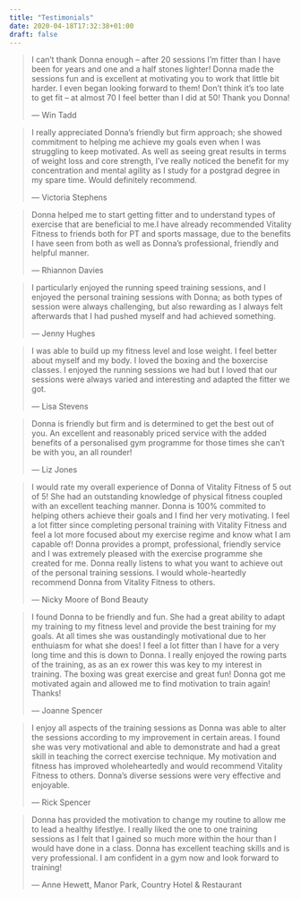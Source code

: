 ```yaml
---
title: "Testimonials"
date: 2020-04-18T17:32:38+01:00
draft: false
---
```


> I can’t thank Donna enough – after 20 sessions I’m fitter than I have been for years and one and a half stones lighter! Donna made the sessions fun and is excellent at motivating you to work that little bit harder. I even began looking forward to them! Don’t think it’s too late to get fit – at almost 70 I feel better than I did at 50! Thank you Donna!
>
> &mdash; Win Tadd

> I really appreciated Donna’s friendly but firm approach; she showed commitment to helping me achieve my goals even when I was struggling to keep motivated. As well as seeing great results in terms of weight loss and core strength, I’ve really noticed the benefit for my concentration and mental agility as I study for a postgrad degree in my spare time. Would definitely recommend.
>
> &mdash; Victoria Stephens

> Donna helped me to start getting fitter and to understand types of exercise that are beneficial to me.I have already recommended Vitality Fitness to friends both for PT and sports massage, due to the benefits I have seen from both as well as Donna’s professional, friendly and helpful manner.
>
> &mdash; Rhiannon Davies

> I particularly enjoyed the running speed training sessions, and I enjoyed the personal training sessions with Donna; as both types of session were always challenging, but also rewarding as I always felt afterwards that I had pushed myself and had achieved something.
>
> &mdash; Jenny Hughes

> I was able to build up my fitness level and lose weight. I feel better about myself and my body. I loved the boxing and the boxercise classes. I enjoyed the running sessions we had but I loved that our sessions were always varied and interesting and adapted the fitter we got.
>
> &mdash; Lisa Stevens

> Donna is friendly but firm and is determined to get the best out of you. An excellent and reasonably priced service with the added benefits of a personalised gym programme for those times she can’t be with you, an all rounder!
>
> &mdash; Liz Jones

> I would rate my overall experience of Donna of Vitality Fitness of 5 out of 5! She had an outstanding knowledge of physical fitness coupled with an excellent teaching manner. Donna is 100% commited to helping others achieve their goals and I find her very motivating. I feel a lot fitter since completing personal training with Vitality Fitness and feel a lot more focused about my exercise regime and know what I am capable of! Donna provides a prompt, professional, friendly service and I was extremely pleased with the exercise programme she created for me. Donna really listens to what you want to achieve out of the personal training sessions. I would whole-heartedly recommend Donna from Vitality Fitness to others.
>
> &mdash; Nicky Moore of Bond Beauty

> I found Donna to be friendly and fun. She had a great ability to adapt my training to my fitness level and provide the best training for my goals. At all times she was oustandingly motivational due to her enthuiasm for what she does! I feel a lot fitter than I have for a very long time and this is down to Donna. I really enjoyed the rowing parts of the training, as as an ex rower this was key to my interest in training. The boxing was great exercise and great fun! Donna got me motivated again and allowed me to find motivation to train again!
> Thanks!
>
> &mdash; Joanne Spencer

> I enjoy all aspects of the training sessions as Donna was able to alter the sessions according to my improvement in certain areas. I found she was very motivational and able to demonstrate and had a great skill in teaching the correct exercise technique. My motivation and fitness has improved wholeheartedly and would recommend Vitality Fitness to others. Donna’s diverse sessions were very effective and enjoyable.
>
> &mdash; Rick Spencer

> Donna has provided the motivation to change my routine to allow me to lead a healthy lifestlye. I really liked the one to one training sessions as I felt that I gained so much more within the hour than I would have done in a class. Donna has excellent teaching skills and is very professional. I am confident in a gym now and look forward to training!
>
> &mdash; Anne Hewett, Manor Park, Country Hotel & Restaurant